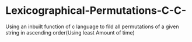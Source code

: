 Lexicographical-Permutations-C-C-
=================================

Using an inbuilt function of c language to fild all permutations of a given string in ascending order(Using least Amount of time)
